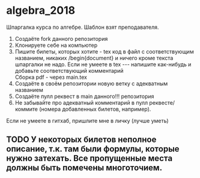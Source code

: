# algebra_2018

Шпаргалка курса по алгебре. Шаблон взят преподавателя.  

1) Создаёте fork данного репозитория  
2) Клонируете себе на компьютер  
3) Пишите билеты, которых хотите - tex код в файл с соответствующим названием, никаких /begin{document} и ничего кроме текста шпаргалки не надо. Если не умеете в tex --- напишите как-нибудь и добавьте соответствующий комментарий  
Сборка pdf - через main.tex  
4) Создаёте в своём репозитории новую ветку с адекватным названием  
5) Создаёте пулл реквест в main данного!!! репозитория  
6) Не забывайте про адекватный комментарий в пулл реквесте/коммите (номера добавленных билетов, например).  
  
Если не умеете в гитхаб, пришлите мне в личку (лучше уметь)  

## TODO У некоторых билетов неполное описание, т.к. там были формулы, которые нужно затехать. Все пропущенные места должны быть помечены многоточием.
